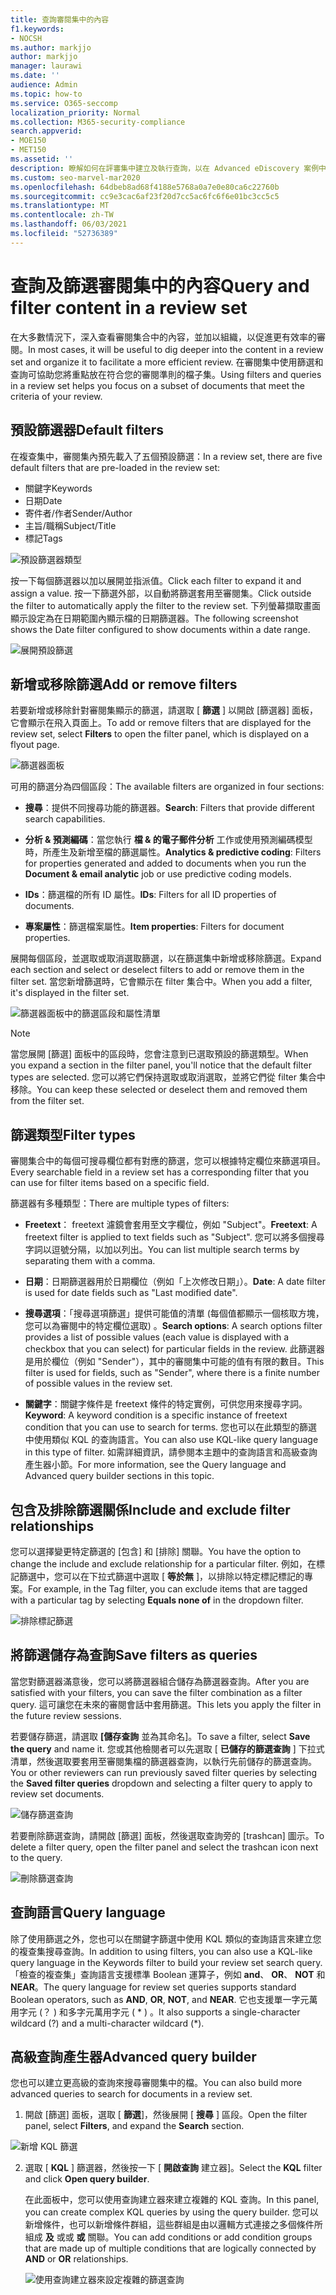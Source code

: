 ```yaml
---
title: 查詢審閱集中的內容
f1.keywords:
- NOCSH
ms.author: markjjo
author: markjjo
manager: laurawi
ms.date: ''
audience: Admin
ms.topic: how-to
ms.service: O365-seccomp
localization_priority: Normal
ms.collection: M365-security-compliance
search.appverid:
- MOE150
- MET150
ms.assetid: ''
description: 瞭解如何在評審集中建立及執行查詢，以在 Advanced eDiscovery 案例中組織內容，以進行更有效率的審閱。
ms.custom: seo-marvel-mar2020
ms.openlocfilehash: 64dbeb8ad68f4188e5768a0a7e0e80ca6c22760b
ms.sourcegitcommit: cc9e3cac6af23f20d7cc5ac6fc6f6e01bc3cc5c5
ms.translationtype: MT
ms.contentlocale: zh-TW
ms.lasthandoff: 06/03/2021
ms.locfileid: "52736389"
---
```

# <a name="query-and-filter-content-in-a-review-set"></a><span data-ttu-id="bd904-103">查詢及篩選審閱集中的內容</span><span class="sxs-lookup"><span data-stu-id="bd904-103">Query and filter content in a review set</span></span>

<span data-ttu-id="bd904-104">在大多數情況下，深入查看審閱集合中的內容，並加以組織，以促進更有效率的審閱。</span><span class="sxs-lookup"><span data-stu-id="bd904-104">In most cases, it will be useful to dig deeper into the content in a review set and organize it to facilitate a more efficient review.</span></span> <span data-ttu-id="bd904-105">在審閱集中使用篩選和查詢可協助您將重點放在符合您的審閱準則的檔子集。</span><span class="sxs-lookup"><span data-stu-id="bd904-105">Using filters and queries in a review set helps you focus on a subset of documents that meet the criteria of your review.</span></span>

## <a name="default-filters"></a><span data-ttu-id="bd904-106">預設篩選器</span><span class="sxs-lookup"><span data-stu-id="bd904-106">Default filters</span></span>

<span data-ttu-id="bd904-107">在複查集中，審閱集內預先載入了五個預設篩選：</span><span class="sxs-lookup"><span data-stu-id="bd904-107">In a review set, there are five default filters that are pre-loaded in the review set:</span></span>

- <span data-ttu-id="bd904-108">關鍵字</span><span class="sxs-lookup"><span data-stu-id="bd904-108">Keywords</span></span>
- <span data-ttu-id="bd904-109">日期</span><span class="sxs-lookup"><span data-stu-id="bd904-109">Date</span></span>
- <span data-ttu-id="bd904-110">寄件者/作者</span><span class="sxs-lookup"><span data-stu-id="bd904-110">Sender/Author</span></span>
- <span data-ttu-id="bd904-111">主旨/職稱</span><span class="sxs-lookup"><span data-stu-id="bd904-111">Subject/Title</span></span>
- <span data-ttu-id="bd904-112">標記</span><span class="sxs-lookup"><span data-stu-id="bd904-112">Tags</span></span>

![預設篩選器類型](../media/DefaultFilterTypes.png)

<span data-ttu-id="bd904-114">按一下每個篩選器以加以展開並指派值。</span><span class="sxs-lookup"><span data-stu-id="bd904-114">Click each filter to expand it and assign a value.</span></span> <span data-ttu-id="bd904-115">按一下篩選外部，以自動將篩選套用至審閱集。</span><span class="sxs-lookup"><span data-stu-id="bd904-115">Click outside the filter to automatically apply the filter to the review set.</span></span> <span data-ttu-id="bd904-116">下列螢幕擷取畫面顯示設定為在日期範圍內顯示檔的日期篩選器。</span><span class="sxs-lookup"><span data-stu-id="bd904-116">The following screenshot shows the Date filter configured to show documents within a date range.</span></span>

![展開預設篩選](../media/ExpandedFilter.png)

## <a name="add-or-remove-filters"></a><span data-ttu-id="bd904-118">新增或移除篩選</span><span class="sxs-lookup"><span data-stu-id="bd904-118">Add or remove filters</span></span>

<span data-ttu-id="bd904-119">若要新增或移除針對審閱集顯示的篩選，請選取 [ **篩選** ] 以開啟 [篩選器] 面板，它會顯示在飛入頁面上。</span><span class="sxs-lookup"><span data-stu-id="bd904-119">To add or remove filters that are displayed for the review set, select **Filters** to open the filter panel, which is displayed on a flyout page.</span></span> 

![篩選器面板](../media/FilterPanel.png)

<span data-ttu-id="bd904-121">可用的篩選分為四個區段：</span><span class="sxs-lookup"><span data-stu-id="bd904-121">The available filters are organized in four sections:</span></span>

- <span data-ttu-id="bd904-122">**搜尋**：提供不同搜尋功能的篩選器。</span><span class="sxs-lookup"><span data-stu-id="bd904-122">**Search**: Filters that provide different search capabilities.</span></span>

- <span data-ttu-id="bd904-123">**分析 & 預測編碼**：當您執行 **檔 & 的電子郵件分析** 工作或使用預測編碼模型時，所產生及新增至檔的篩選屬性。</span><span class="sxs-lookup"><span data-stu-id="bd904-123">**Analytics & predictive coding**: Filters for properties generated and added to documents when you run the **Document & email analytic** job or use predictive coding models.</span></span>

- <span data-ttu-id="bd904-124">**IDs**：篩選檔的所有 ID 屬性。</span><span class="sxs-lookup"><span data-stu-id="bd904-124">**IDs**: Filters for all ID properties of documents.</span></span>

- <span data-ttu-id="bd904-125">**專案屬性**：篩選檔案屬性。</span><span class="sxs-lookup"><span data-stu-id="bd904-125">**Item properties**: Filters for document properties.</span></span> 

<span data-ttu-id="bd904-126">展開每個區段，並選取或取消選取篩選，以在篩選集中新增或移除篩選。</span><span class="sxs-lookup"><span data-stu-id="bd904-126">Expand each section and select or deselect filters to add or remove them in the filter set.</span></span> <span data-ttu-id="bd904-127">當您新增篩選時，它會顯示在 filter 集合中。</span><span class="sxs-lookup"><span data-stu-id="bd904-127">When you add a filter, it's displayed in the filter set.</span></span> 

![篩選器面板中的篩選區段和屬性清單](../media/FilterPanel2.png)

> [!NOTE]
> <span data-ttu-id="bd904-129">當您展開 [篩選] 面板中的區段時，您會注意到已選取預設的篩選類型。</span><span class="sxs-lookup"><span data-stu-id="bd904-129">When you expand a section in the filter panel, you'll notice that the default filter types are selected.</span></span> <span data-ttu-id="bd904-130">您可以將它們保持選取或取消選取，並將它們從 filter 集合中移除。</span><span class="sxs-lookup"><span data-stu-id="bd904-130">You can keep these selected or deselect them and removed them from the filter set.</span></span> 

## <a name="filter-types"></a><span data-ttu-id="bd904-131">篩選類型</span><span class="sxs-lookup"><span data-stu-id="bd904-131">Filter types</span></span>

<span data-ttu-id="bd904-132">審閱集合中的每個可搜尋欄位都有對應的篩選，您可以根據特定欄位來篩選項目。</span><span class="sxs-lookup"><span data-stu-id="bd904-132">Every searchable field in a review set has a corresponding filter that you can use for filter items based on a specific field.</span></span>

<span data-ttu-id="bd904-133">篩選器有多種類型：</span><span class="sxs-lookup"><span data-stu-id="bd904-133">There are multiple types of filters:</span></span>

- <span data-ttu-id="bd904-134">**Freetext**： freetext 濾鏡會套用至文字欄位，例如 "Subject"。</span><span class="sxs-lookup"><span data-stu-id="bd904-134">**Freetext**: A freetext filter is applied to text fields such as "Subject".</span></span> <span data-ttu-id="bd904-135">您可以將多個搜尋字詞以逗號分隔，以加以列出。</span><span class="sxs-lookup"><span data-stu-id="bd904-135">You can list multiple search terms by separating them with a comma.</span></span>

- <span data-ttu-id="bd904-136">**日期**：日期篩選器用於日期欄位（例如「上次修改日期」）。</span><span class="sxs-lookup"><span data-stu-id="bd904-136">**Date**: A date filter is used for date fields such as "Last modified date".</span></span>

- <span data-ttu-id="bd904-137">**搜尋選項**：「搜尋選項篩選」提供可能值的清單 (每個值都顯示一個核取方塊，您可以為審閱中的特定欄位選取) 。</span><span class="sxs-lookup"><span data-stu-id="bd904-137">**Search options**: A search options filter provides a list of possible values (each value is displayed with a checkbox that you can select) for particular fields in the review.</span></span> <span data-ttu-id="bd904-138">此篩選器是用於欄位（例如 "Sender"），其中的審閱集中可能的值有有限的數目。</span><span class="sxs-lookup"><span data-stu-id="bd904-138">This filter is used for fields, such as "Sender", where there is a finite number of possible values in the review set.</span></span>

- <span data-ttu-id="bd904-139">**關鍵字**：關鍵字條件是 freetext 條件的特定實例，可供您用來搜尋字詞。</span><span class="sxs-lookup"><span data-stu-id="bd904-139">**Keyword**: A keyword condition is a specific instance of freetext condition that you can use to search for terms.</span></span> <span data-ttu-id="bd904-140">您也可以在此類型的篩選中使用類似 KQL 的查詢語言。</span><span class="sxs-lookup"><span data-stu-id="bd904-140">You can also use KQL-like query language in this type of filter.</span></span> <span data-ttu-id="bd904-141">如需詳細資訊，請參閱本主題中的查詢語言和高級查詢產生器小節。</span><span class="sxs-lookup"><span data-stu-id="bd904-141">For more information, see the Query language and Advanced query builder sections in this topic.</span></span>

## <a name="include-and-exclude-filter-relationships"></a><span data-ttu-id="bd904-142">包含及排除篩選關係</span><span class="sxs-lookup"><span data-stu-id="bd904-142">Include and exclude filter relationships</span></span>

<span data-ttu-id="bd904-143">您可以選擇變更特定篩選的 [包含] 和 [排除] 關聯。</span><span class="sxs-lookup"><span data-stu-id="bd904-143">You have the option to change the include and exclude relationship for a particular filter.</span></span> <span data-ttu-id="bd904-144">例如，在標記篩選中，您可以在下拉式篩選中選取 [ **等於無** ]，以排除以特定標記標記的專案。</span><span class="sxs-lookup"><span data-stu-id="bd904-144">For example, in the Tag filter, you can exclude items that are tagged with a particular tag by selecting **Equals none of** in the dropdown filter.</span></span> 

![排除標記篩選](../media/TagFilterExclude.png)

## <a name="save-filters-as-queries"></a><span data-ttu-id="bd904-146">將篩選儲存為查詢</span><span class="sxs-lookup"><span data-stu-id="bd904-146">Save filters as queries</span></span>

<span data-ttu-id="bd904-147">當您對篩選器滿意後，您可以將篩選器組合儲存為篩選器查詢。</span><span class="sxs-lookup"><span data-stu-id="bd904-147">After you are satisfied with your filters, you can save the filter combination as a filter query.</span></span> <span data-ttu-id="bd904-148">這可讓您在未來的審閱會話中套用篩選。</span><span class="sxs-lookup"><span data-stu-id="bd904-148">This lets you apply the filter in the future review sessions.</span></span>

<span data-ttu-id="bd904-149">若要儲存篩選，請選取 **[儲存查詢** 並為其命名]。</span><span class="sxs-lookup"><span data-stu-id="bd904-149">To save a filter, select **Save the query** and name it.</span></span> <span data-ttu-id="bd904-150">您或其他檢閱者可以先選取 [ **已儲存的篩選查詢** ] 下拉式清單，然後選取要套用至審閱集檔的篩選器查詢，以執行先前儲存的篩選查詢。</span><span class="sxs-lookup"><span data-stu-id="bd904-150">You or other reviewers can run previously saved filter queries by selecting the **Saved filter queries** dropdown and selecting a filter query to apply to review set documents.</span></span> 

![儲存篩選查詢](../media/SaveFilterQuery.png)

<span data-ttu-id="bd904-152">若要刪除篩選查詢，請開啟 [篩選] 面板，然後選取查詢旁的 [trashcan] 圖示。</span><span class="sxs-lookup"><span data-stu-id="bd904-152">To delete a filter query, open the filter panel and select the trashcan icon next to the query.</span></span>

![刪除篩選查詢](../media/DeleteFilterQuery.png)

## <a name="query-language"></a><span data-ttu-id="bd904-154">查詢語言</span><span class="sxs-lookup"><span data-stu-id="bd904-154">Query language</span></span>

<span data-ttu-id="bd904-155">除了使用篩選之外，您也可以在關鍵字篩選中使用 KQL 類似的查詢語言來建立您的複查集搜尋查詢。</span><span class="sxs-lookup"><span data-stu-id="bd904-155">In addition to using filters, you can also use a KQL-like query language in the Keywords filter to build your review set search query.</span></span> <span data-ttu-id="bd904-156">「檢查的複查集」查詢語言支援標準 Boolean 運算子，例如 **and**、 **OR**、 **NOT** 和 **NEAR**。</span><span class="sxs-lookup"><span data-stu-id="bd904-156">The query language for review set queries supports standard Boolean operators, such as **AND**, **OR**, **NOT**, and **NEAR**.</span></span> <span data-ttu-id="bd904-157">它也支援單一字元萬用字元 (？ ) 和多字元萬用字元 ( \* ) 。</span><span class="sxs-lookup"><span data-stu-id="bd904-157">It also supports a single-character wildcard (?) and a multi-character wildcard (\*).</span></span>

## <a name="advanced-query-builder"></a><span data-ttu-id="bd904-158">高級查詢產生器</span><span class="sxs-lookup"><span data-stu-id="bd904-158">Advanced query builder</span></span>

<span data-ttu-id="bd904-159">您也可以建立更高級的查詢來搜尋審閱集中的檔。</span><span class="sxs-lookup"><span data-stu-id="bd904-159">You can also build more advanced queries to search for documents in a review set.</span></span>

1. <span data-ttu-id="bd904-160">開啟 [篩選] 面板，選取 [ **篩選**]，然後展開 [ **搜尋** ] 區段。</span><span class="sxs-lookup"><span data-stu-id="bd904-160">Open the filter panel, select **Filters**, and expand the **Search** section.</span></span>

  ![新增 KQL 篩選](../media/AddKQLFilter.png)

2. <span data-ttu-id="bd904-162">選取 [ **KQL** ] 篩選器，然後按一下 [ **開啟查詢** 建立器]。</span><span class="sxs-lookup"><span data-stu-id="bd904-162">Select the **KQL** filter and click **Open query builder**.</span></span>

   <span data-ttu-id="bd904-163">在此面板中，您可以使用查詢建立器來建立複雜的 KQL 查詢。</span><span class="sxs-lookup"><span data-stu-id="bd904-163">In this panel, you can create complex KQL queries by using the query builder.</span></span> <span data-ttu-id="bd904-164">您可以新增條件，也可以新增條件群組，這些群組是由以邏輯方式連接之多個條件所組成 **及** 或或 **或** 關聯。</span><span class="sxs-lookup"><span data-stu-id="bd904-164">You can add conditions or add condition groups that are made up of multiple conditions that are logically connected by **AND** or **OR** relationships.</span></span>

   ![使用查詢建立器來設定複雜的篩選查詢](../media/ComplexQuery.png)

